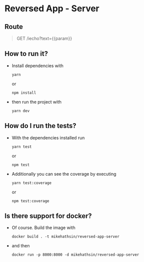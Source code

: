 # Reversed App - Server

## Route

> GET /iecho?text={{param}}

## How to run it?

- Install dependencies with

  `yarn`

  or

  `npm install`

- then run the project with

  `yarn dev`

## How do I run the tests?

- With the dependencies installed run

  `yarn test`

  or

  `npm test`

- Additionally you can see the coverage by executing

  `yarn test:coverage`

  or

  `npm test:coverage`

## Is there support for docker?

- Of course. Build the image with

  `docker build . -t mikehathsin/reversed-app-server`

- and then

  `docker run -p 8000:8000 -d mikehathsin/reversed-app-server`
